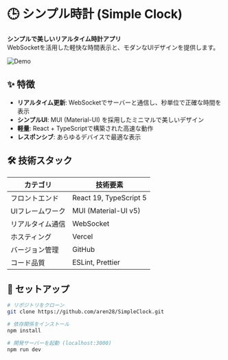 # 🕒 シンプル時計 (Simple Clock)

**シンプルで美しいリアルタイム時計アプリ**  
WebSocketを活用した軽快な時間表示と、モダンなUIデザインを提供します。

![Demo](https://via.placeholder.com/800x400?text=Simple+Clock+Demo)  

## ✨ 特徴

- **リアルタイム更新**: WebSocketでサーバーと通信し、秒単位で正確な時間を表示
- **シンプルUI**: MUI (Material-UI) を採用したミニマルで美しいデザイン
- **軽量**: React + TypeScriptで構築された高速な動作
- **レスポンシブ**: あらゆるデバイスで最適な表示

## 🛠 技術スタック

| カテゴリ       | 技術要素                  |
|----------------|---------------------------|
| フロントエンド | React 19, TypeScript 5    |
| UIフレームワーク| MUI (Material-UI v5)      |
| リアルタイム通信| WebSocket                 |
| ホスティング    | Vercel                    |
| バージョン管理  | GitHub                    |
| コード品質      | ESLint, Prettier          |

## 🚀 セットアップ

```bash
# リポジトリをクローン
git clone https://github.com/aren28/SimpleClock.git

# 依存関係をインストール
npm install

# 開発サーバーを起動 (localhost:3000)
npm run dev